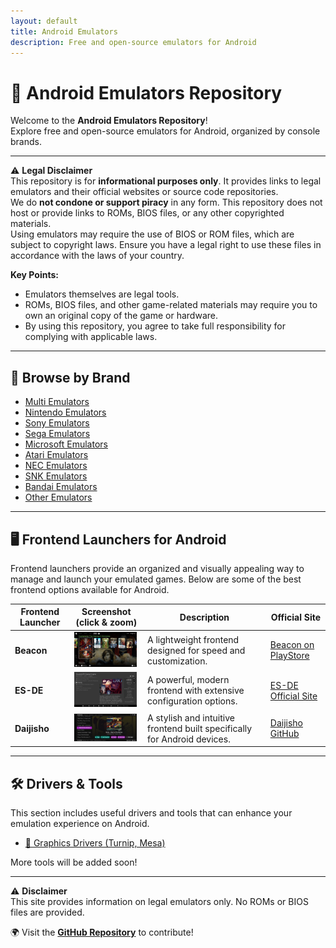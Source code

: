 ```yaml
---
layout: default
title: Android Emulators
description: Free and open-source emulators for Android
---
```


# 📱 Android Emulators Repository

Welcome to the **Android Emulators Repository**!  
Explore free and open-source emulators for Android, organized by console brands.

---

⚠️ **Legal Disclaimer**  
This repository is for **informational purposes only**. It provides links to legal emulators and their official websites or source code repositories.  
We do **not condone or support piracy** in any form. This repository does not host or provide links to ROMs, BIOS files, or any other copyrighted materials.  
Using emulators may require the use of BIOS or ROM files, which are subject to copyright laws. Ensure you have a legal right to use these files in accordance with the laws of your country.

**Key Points:**
- Emulators themselves are legal tools.
- ROMs, BIOS files, and other game-related materials may require you to own an original copy of the game or hardware.
- By using this repository, you agree to take full responsibility for complying with applicable laws.

---

## 🔗 Browse by Brand
- [Multi Emulators](pages/multi_aio.md)
- [Nintendo Emulators](pages/nintendo.md)
- [Sony Emulators](pages/sony.md)
- [Sega Emulators](pages/sega.md)
- [Microsoft Emulators](pages/microsoft.md)
- [Atari Emulators](pages/atari.md)
- [NEC Emulators](pages/nec.md)
- [SNK Emulators](pages/snk.md)
- [Bandai Emulators](pages/bandai.md)
- [Other Emulators](pages/others.md)

---

## 🖥️ Frontend Launchers for Android

Frontend launchers provide an organized and visually appealing way to manage and launch your emulated games. Below are some of the best frontend options available for Android.

| Frontend Launcher | Screenshot (click & zoom) | Description | Official Site |
|-------------------|------------|-------------|--------------|
| **Beacon** | <a href="fronte_ends/beacon_screen.jpeg"><img src="fronte_ends/beacon_screen.jpeg" width="100"></a> | A lightweight frontend designed for speed and customization. | [Beacon on PlayStore](https://play.google.com/store/apps/details?id=com.radikal.gamelauncher) |
| **ES-DE** | <a href="fronte_ends/ES-DE_screen.png"><img src="fronte_ends/ES-DE_screen.png" width="100"></a> | A powerful, modern frontend with extensive configuration options. | [ES-DE Official Site](https://es-de.org/) |
| **Daijisho** | <a href="fronte_ends/daijisho_screen.jpg"><img src="fronte_ends/daijisho_screen.jpg" width="100"></a> | A stylish and intuitive frontend built specifically for Android devices. | [Daijisho GitHub](https://github.com/TapiocaFox/Daijishou) |

---

## 🛠️ Drivers & Tools

This section includes useful drivers and tools that can enhance your emulation experience on Android.

- [🔧 Graphics Drivers (Turnip, Mesa)](tools_&_drivers/drivers.md)

More tools will be added soon!

---

⚠️ **Disclaimer**  
This site provides information on legal emulators only. No ROMs or BIOS files are provided.

🌍 Visit the **[GitHub Repository](https://github.com/Ashnar2602/Android_Emulation)** to contribute!
